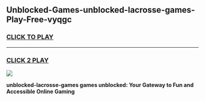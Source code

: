 
## Unblocked-Games-unblocked-lacrosse-games-Play-Free-vyqgc
<h3>
<a href="https://premium76.site?title=unblocked-lacrosse-games&ref=17A">CLICK TO PLAY</a></h3>
<hr>

<h3>
<a href="https://premium76.site?title=unblocked-lacrosse-games&ref=17A">CLICK 2 PLAY</a>
  
</h3>

<a href="https://premium76.site?title=unblocked-lacrosse-games&ref=17A"><img src="https://clearcache.store/games.png"></a>


**unblocked-lacrosse-games games unblocked: Your Gateway to Fun and Accessible Online Gaming**

